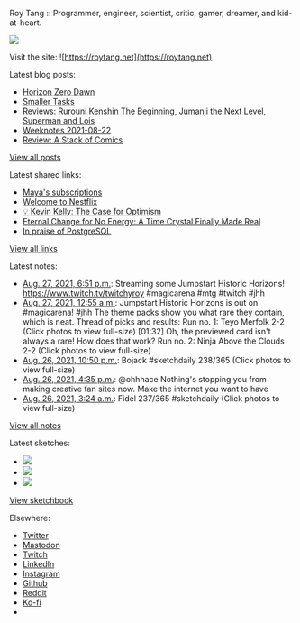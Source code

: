 Roy Tang :: Programmer, engineer, scientist, critic, gamer, dreamer, and kid-at-heart.

![](https://roytang.net/static/img/profile.jpg)

Visit the site: ![https://roytang.net](https://roytang.net)

Latest blog posts:

- [Horizon Zero Dawn](https://roytang.net/2021/08/horizon-zero-dawn/)
- [Smaller Tasks](https://roytang.net/2021/08/smaller-tasks/)
- [Reviews: Rurouni Kenshin The Beginning, Jumanji the Next Level, Superman and Lois](https://roytang.net/2021/08/rktb-jtnl-sl/)
- [Weeknotes 2021-08-22](https://roytang.net/2021/08/weeknotes-2021-08-22/)
- [Review: A Stack of Comics](https://roytang.net/2021/08/stack-of-comics/)

[View all posts](https://roytang.net/blog)

Latest shared links:

- [Maya&#x27;s subscriptions](https://roytang.net/2021/08/mayas-subscriptions/)
- [Welcome to Nestflix](https://roytang.net/2021/08/welcome-to-nestflix/)
- [💡 Kevin Kelly: The Case for Optimism](https://roytang.net/2021/08/kevin-kelly-the-case-for-optimism/)
- [Eternal Change for No Energy: A Time Crystal Finally Made Real](https://roytang.net/2021/08/eternal-change-for-no-energy-a-time-crystal-finally-made-real/)
- [In praise of PostgreSQL](https://roytang.net/2021/08/in-praise-of-postgresql/)

[View all links](https://roytang.net/links)

Latest notes:

- [Aug. 27, 2021, 6:51 p.m.](https://roytang.net/2021/08/1431207751229878277/): Streaming some Jumpstart Historic Horizons! https://www.twitch.tv/twitchyroy #magicarena #mtg #twitch #jhh
- [Aug. 27, 2021, 12:55 a.m.](https://roytang.net/2021/08/1430936936240214026/): Jumpstart Historic Horizons is out on #magicarena! #jhh The theme packs show you what rare they contain, which is neat. Thread of picks and results: Run no. 1: Teyo Merfolk 2-2 (Click photos to view full-size) [01:32] Oh, the previewed card isn&#x27;t always a rare! How does that work? Run no. 2: Ninja Above the Clouds 2-2 (Click photos to view full-size)
- [Aug. 26, 2021, 10:50 p.m.](https://roytang.net/2021/08/1430905427185704960/): Bojack #sketchdaily 238/365 (Click photos to view full-size)
- [Aug. 26, 2021, 4:35 p.m.](https://roytang.net/2021/08/1430811049243021318/): @ohhhace Nothing&#x27;s stopping you from making creative fan sites now. Make the internet you want to have
- [Aug. 26, 2021, 3:24 a.m.](https://roytang.net/2021/08/1430612081183580161/): Fidel 237/365 #sketchdaily (Click photos to view full-size)

[View all notes](https://roytang.net/notes)

Latest sketches:


- ![](https://roytang.net/media/cache/89/81/898143a391e54f6a311db37e3910ede4.jpg)
- ![](https://roytang.net/media/cache/65/13/6513ac64d5eb4f53626cb4f1c86beecd.jpg)
- ![](https://roytang.net/media/cache/13/f1/13f1dbcf81e352bf42dfaf621da4db28.jpg)

[View sketchbook](https://roytang.net/albums/sketchbook)


Elsewhere:

- [Twitter](https://twitter.com/roytang)
- [Mastodon](https://mastodon.technology/@roytang)
- [Twitch](https://twitch.tv/twitchyroy)
- [LinkedIn](https://www.linkedin.com/in/roytang)
- [Instagram](https://instagram.com/roytang0400)
- [Github](https://github.com/roytang)
- [Reddit](https://reddit.com/u/hungryroy)
- [Ko-fi](https://ko-fi.com/roytang)
- [](mailto:hello@roytang.net)